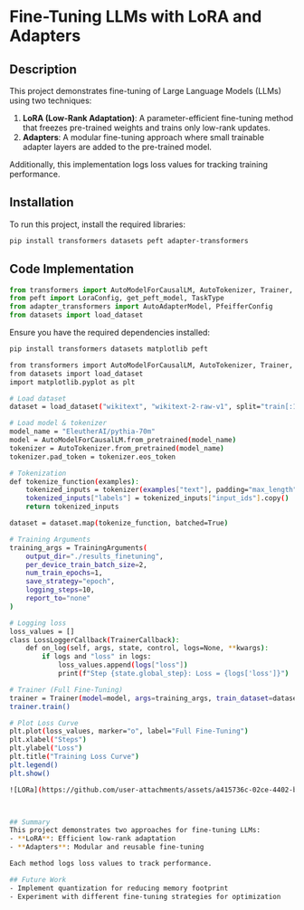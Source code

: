 # Fine-Tuning LLMs with LoRA and Adapters

## Description
This project demonstrates fine-tuning of Large Language Models (LLMs) using two techniques:
1. **LoRA (Low-Rank Adaptation)**: A parameter-efficient fine-tuning method that freezes pre-trained weights and trains only low-rank updates.
2. **Adapters**: A modular fine-tuning approach where small trainable adapter layers are added to the pre-trained model.

Additionally, this implementation logs loss values for tracking training performance.

## Installation
To run this project, install the required libraries:
```bash
pip install transformers datasets peft adapter-transformers
```

## Code Implementation

```python
from transformers import AutoModelForCausalLM, AutoTokenizer, Trainer, TrainingArguments, TrainerCallback
from peft import LoraConfig, get_peft_model, TaskType
from adapter_transformers import AutoAdapterModel, PfeifferConfig
from datasets import load_dataset
```
  
Ensure you have the required dependencies installed:  
```bash
pip install transformers datasets matplotlib peft

from transformers import AutoModelForCausalLM, AutoTokenizer, Trainer, TrainingArguments, TrainerCallback
from datasets import load_dataset
import matplotlib.pyplot as plt

# Load dataset
dataset = load_dataset("wikitext", "wikitext-2-raw-v1", split="train[:1%]")

# Load model & tokenizer
model_name = "EleutherAI/pythia-70m"
model = AutoModelForCausalLM.from_pretrained(model_name)
tokenizer = AutoTokenizer.from_pretrained(model_name)
tokenizer.pad_token = tokenizer.eos_token

# Tokenization
def tokenize_function(examples):
    tokenized_inputs = tokenizer(examples["text"], padding="max_length", truncation=True, max_length=128)
    tokenized_inputs["labels"] = tokenized_inputs["input_ids"].copy()
    return tokenized_inputs

dataset = dataset.map(tokenize_function, batched=True)

# Training Arguments
training_args = TrainingArguments(
    output_dir="./results_finetuning",
    per_device_train_batch_size=2,
    num_train_epochs=1,
    save_strategy="epoch",
    logging_steps=10,
    report_to="none"
)

# Logging loss
loss_values = []
class LossLoggerCallback(TrainerCallback):
    def on_log(self, args, state, control, logs=None, **kwargs):
        if logs and "loss" in logs:
            loss_values.append(logs["loss"])
            print(f"Step {state.global_step}: Loss = {logs['loss']}")

# Trainer (Full Fine-Tuning)
trainer = Trainer(model=model, args=training_args, train_dataset=dataset, callbacks=[LossLoggerCallback()])
trainer.train()

# Plot Loss Curve
plt.plot(loss_values, marker="o", label="Full Fine-Tuning")
plt.xlabel("Steps")
plt.ylabel("Loss")
plt.title("Training Loss Curve")
plt.legend()
plt.show()

![LORa](https://github.com/user-attachments/assets/a415736c-02ce-4402-be94-d8349251ad1a)



## Summary
This project demonstrates two approaches for fine-tuning LLMs:
- **LoRA**: Efficient low-rank adaptation
- **Adapters**: Modular and reusable fine-tuning

Each method logs loss values to track performance.

## Future Work
- Implement quantization for reducing memory footprint
- Experiment with different fine-tuning strategies for optimization
